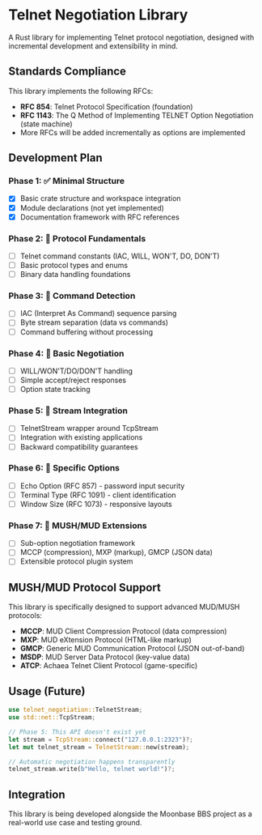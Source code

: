 # Telnet Negotiation Library

A Rust library for implementing Telnet protocol negotiation, designed with incremental development and extensibility in mind.

## Standards Compliance

This library implements the following RFCs:

- **RFC 854**: Telnet Protocol Specification (foundation)
- **RFC 1143**: The Q Method of Implementing TELNET Option Negotiation (state machine)
- More RFCs will be added incrementally as options are implemented

## Development Plan

### Phase 1: ✅ Minimal Structure
- [x] Basic crate structure and workspace integration
- [x] Module declarations (not yet implemented)
- [x] Documentation framework with RFC references

### Phase 2: 🔄 Protocol Fundamentals  
- [ ] Telnet command constants (IAC, WILL, WON'T, DO, DON'T)
- [ ] Basic protocol types and enums
- [ ] Binary data handling foundations

### Phase 3: 🔄 Command Detection
- [ ] IAC (Interpret As Command) sequence parsing
- [ ] Byte stream separation (data vs commands)
- [ ] Command buffering without processing

### Phase 4: 🔄 Basic Negotiation
- [ ] WILL/WON'T/DO/DON'T handling
- [ ] Simple accept/reject responses
- [ ] Option state tracking

### Phase 5: 🔄 Stream Integration
- [ ] TelnetStream wrapper around TcpStream
- [ ] Integration with existing applications
- [ ] Backward compatibility guarantees

### Phase 6: 🔄 Specific Options
- [ ] Echo Option (RFC 857) - password input security
- [ ] Terminal Type (RFC 1091) - client identification
- [ ] Window Size (RFC 1073) - responsive layouts

### Phase 7: 🔄 MUSH/MUD Extensions
- [ ] Sub-option negotiation framework
- [ ] MCCP (compression), MXP (markup), GMCP (JSON data)
- [ ] Extensible protocol plugin system

## MUSH/MUD Protocol Support

This library is specifically designed to support advanced MUD/MUSH protocols:

- **MCCP**: MUD Client Compression Protocol (data compression)
- **MXP**: MUD eXtension Protocol (HTML-like markup)
- **GMCP**: Generic MUD Communication Protocol (JSON out-of-band)
- **MSDP**: MUD Server Data Protocol (key-value data)
- **ATCP**: Achaea Telnet Client Protocol (game-specific)

## Usage (Future)

```rust
use telnet_negotiation::TelnetStream;
use std::net::TcpStream;

// Phase 5: This API doesn't exist yet
let stream = TcpStream::connect("127.0.0.1:2323")?;
let mut telnet_stream = TelnetStream::new(stream);

// Automatic negotiation happens transparently
telnet_stream.write(b"Hello, telnet world!")?;
```

## Integration

This library is being developed alongside the Moonbase BBS project as a real-world use case and testing ground.
